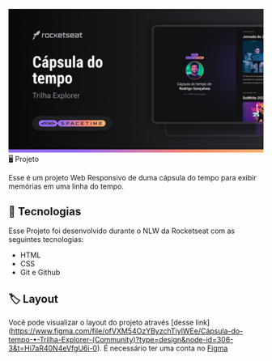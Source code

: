 <p aign="center">
<img src=".github/preview.png" alt="Demonstração do projeto" widht="100% />
</p>

## 🖥️ Projeto
Esse é um projeto Web Responsivo de duma cápsula do tempo para exibir memórias em uma linha do tempo.

## 🚀 Tecnologias
Esse Projeto foi desenvolvido durante o NLW da Rocketseat com as seguintes tecnologias:

- HTML
- CSS
- Git e Github

## 🏷️ Layout
Você pode visualizar o layout do projeto através [desse link] (https://www.figma.com/file/ofVXM54OzYByzchTiylWEe/Cápsula-do-tempo-•-Trilha-Explorer-(Community)?type=design&node-id=306-3&t=Hi7aR40N4eVfgU6i-0).
É necessário ter uma conta no [Figma](https://www.figma.com)
